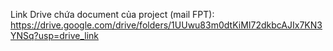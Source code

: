 Link Drive chứa document của project (mail FPT): 
https://drive.google.com/drive/folders/1UUwu83m0dtKiMI72dkbcAJIx7KN3YNSq?usp=drive_link